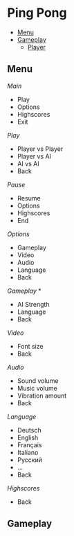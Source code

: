 # Ping Pong #

* [Menu](#menu)
* [Gameplay](#gameplay)
    * [Player](#player)

<h2 id="menu">Menu</h2>

_Main_
* Play
* Options
* Highscores
* Exit

_Play_
* Player vs Player
* Player vs AI
* AI vs AI
* Back

_Pause_
* Resume
* Options
* Highscores
* End

_Options_
* Gameplay
* Video
* Audio
* Language
* Back

_Gameplay_
* 
* AI Strength
* Language
* Back

_Video_
* Font size
* Back

_Audio_
* Sound volume
* Music volume
* Vibration amount
* Back

_Language_
* Deutsch
* English
* Français
* Italiano
* Русский
* ...
* Back

_Highscores_
* Back

<h2 id="gameplay">Gameplay</h2>


